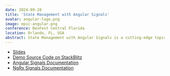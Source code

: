 ```yaml
---
date: 2024-09-28
title: 'State Management with Angular Signals'
avatar: angular-logo.png
image: epic-angular.png
conference: DevFest Central Florida
location: Orlando, FL, USA
abstract: State Management with Angular Signals is a cutting-edge topic that delves into the innovative features of Angular's latest updates. This talk will explore the introduction of Signals in Angular, a new reactive primitive that offers a more granular approach to tracking and updating application state. The discussion would cover the evolution from traditional BehaviorSubjects to Signals, highlighting the benefits of reduced boilerplate, improved performance, and a more intuitive API for developers. Attendees will learn how to implement Signals to manage state efficiently, with practical examples demonstrating the setup of a Signals-based service to store and update state across multiple components. The talk will also look at 3rd party options, such as NGRX Signal-Store. By the end of the session, developers will have a comprehensive understanding of Angular Signals and how to leverage them for more efficient and maintainable state management in their Angular applications.
---
```


- [Slides](https://www.canva.com/design/DAGRn_55zGQ/1aCo_6Up8kDJvLqfz01dLw/edit?utm_content=DAGRn_55zGQ&utm_campaign=designshare&utm_medium=link2&utm_source=sharebutton)
- [Demo Source Code on StackBlitz](https://stackblitz.com/edit/stackblitz-starters-mnwqsk)
- [Angular Signals Documentation](https://angular.dev/guide/signals#)
- [NgRx Signals Documentation](https://ngrx.io/guide/signals)
